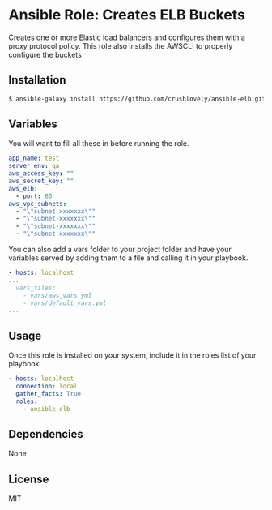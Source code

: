 # Ansible Role: Creates ELB Buckets

Creates one or more Elastic load balancers and configures them with a proxy protocol policy.  This role also installs the AWSCLI to properly configure the buckets

## Installation

``` bash
$ ansible-galaxy install https://github.com/crushlovely/ansible-elb.git
```
## Variables

You will want to fill all these in before running the role.

``` yaml
app_name: test
server_env: qa
aws_access_key: ""
aws_secret_key: ""
aws_elb:
  - port: 80
aws_vpc_subnets:
  - "\"subnet-xxxxxxx\""
  - "\"subnet-xxxxxxx\""
  - "\"subnet-xxxxxxx\""
  - "\"subnet-xxxxxxx\""
```
You can also add a vars folder to your project folder and have your variables served by adding them to a file and calling it in your playbook.

```yaml
- hosts: localhost
...
  vars_files:
    - vars/aws_vars.yml
    - vars/default_vars.yml
...
```
## Usage

Once this role is installed on your system, include it in the roles list of your playbook.

``` yaml
- hosts: localhost
  connection: local
  gather_facts: True
  roles:
    - ansible-elb
```

## Dependencies

None

## License

MIT
